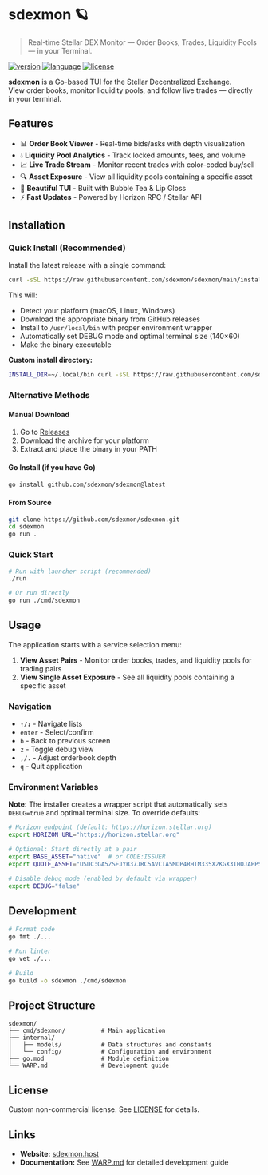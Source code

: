 # sdexmon 🪐  
> Real-time Stellar DEX Monitor — Order Books, Trades, Liquidity Pools — in your Terminal.

[![version](https://img.shields.io/badge/version-v0.1.0-blue.svg)](#)
[![language](https://img.shields.io/badge/language-Go-00ADD8.svg)](#)
[![license](https://img.shields.io/badge/license-Custom-blue)](#)

**sdexmon** is a Go-based TUI for the Stellar Decentralized Exchange.  
View order books, monitor liquidity pools, and follow live trades — directly in your terminal.

## Features
- 📊 **Order Book Viewer** - Real-time bids/asks with depth visualization
- 💧 **Liquidity Pool Analytics** - Track locked amounts, fees, and volume
- 📈 **Live Trade Stream** - Monitor recent trades with color-coded buy/sell
- 🔍 **Asset Exposure** - View all liquidity pools containing a specific asset
- 🎨 **Beautiful TUI** - Built with Bubble Tea & Lip Gloss
- ⚡ **Fast Updates** - Powered by Horizon RPC / Stellar API

## Installation

### Quick Install (Recommended)

Install the latest release with a single command:

```bash
curl -sSL https://raw.githubusercontent.com/sdexmon/sdexmon/main/install.sh | bash
```

This will:
- Detect your platform (macOS, Linux, Windows)
- Download the appropriate binary from GitHub releases
- Install to `/usr/local/bin` with proper environment wrapper
- Automatically set DEBUG mode and optimal terminal size (140×60)
- Make the binary executable

**Custom install directory:**
```bash
INSTALL_DIR=~/.local/bin curl -sSL https://raw.githubusercontent.com/sdexmon/sdexmon/main/install.sh | bash
```

### Alternative Methods

#### Manual Download
1. Go to [Releases](https://github.com/sdexmon/sdexmon/releases/latest)
2. Download the archive for your platform
3. Extract and place the binary in your PATH

#### Go Install (if you have Go)
```bash
go install github.com/sdexmon/sdexmon@latest
```

#### From Source

```bash
git clone https://github.com/sdexmon/sdexmon.git
cd sdexmon
go run .
```

### Quick Start

```bash
# Run with launcher script (recommended)
./run

# Or run directly
go run ./cmd/sdexmon
```

## Usage

The application starts with a service selection menu:

1. **View Asset Pairs** - Monitor order books, trades, and liquidity pools for trading pairs
2. **View Single Asset Exposure** - See all liquidity pools containing a specific asset

### Navigation

- `↑/↓` - Navigate lists
- `enter` - Select/confirm
- `b` - Back to previous screen
- `z` - Toggle debug view
- `,/.` - Adjust orderbook depth
- `q` - Quit application

### Environment Variables

**Note:** The installer creates a wrapper script that automatically sets `DEBUG=true` and optimal terminal size. To override defaults:

```bash
# Horizon endpoint (default: https://horizon.stellar.org)
export HORIZON_URL="https://horizon.stellar.org"

# Optional: Start directly at a pair
export BASE_ASSET="native"  # or CODE:ISSUER
export QUOTE_ASSET="USDC:GA5ZSEJYB37JRC5AVCIA5MOP4RHTM335X2KGX3IHOJAPP5RE34K4KZVN"

# Disable debug mode (enabled by default via wrapper)
export DEBUG="false"
```

## Development

```bash
# Format code
go fmt ./...

# Run linter
go vet ./...

# Build
go build -o sdexmon ./cmd/sdexmon
```

## Project Structure

```
sdexmon/
├── cmd/sdexmon/          # Main application
├── internal/
│   ├── models/           # Data structures and constants
│   └── config/           # Configuration and environment
├── go.mod                # Module definition
└── WARP.md               # Development guide
```

## License

Custom non-commercial license. See [LICENSE](LICENSE) for details.

## Links

- **Website:** [sdexmon.host](https://sdexmon.host)
- **Documentation:** See [WARP.md](WARP.md) for detailed development guide
